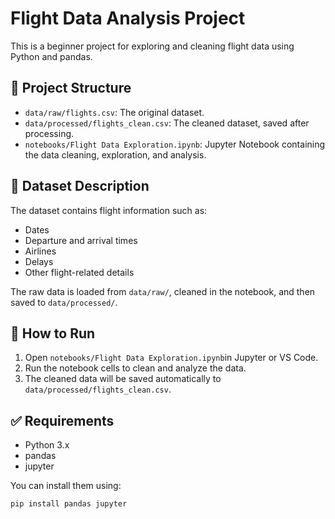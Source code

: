 # Flight Data Analysis Project

This is a beginner project for exploring and cleaning flight data using Python and pandas.

## 📁 Project Structure

- `data/raw/flights.csv`: The original dataset.
- `data/processed/flights_clean.csv`: The cleaned dataset, saved after processing.
- `notebooks/Flight Data Exploration.ipynb`: Jupyter Notebook containing the data cleaning, exploration, and analysis.

## 📄 Dataset Description

The dataset contains flight information such as:

- Dates
- Departure and arrival times
- Airlines
- Delays
- Other flight-related details

The raw data is loaded from `data/raw/`, cleaned in the notebook, and then saved to `data/processed/`.

## 🚀 How to Run

1. Open `notebooks/Flight Data Exploration.ipynb`in Jupyter or VS Code.
2. Run the notebook cells to clean and analyze the data.
3. The cleaned data will be saved automatically to `data/processed/flights_clean.csv`.

## ✅ Requirements

- Python 3.x
- pandas
- jupyter

You can install them using:

```bash
pip install pandas jupyter
